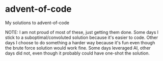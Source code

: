 # advent-of-code
My solutions to advent-of-code

NOTE: I am not proud of most of these, just getting them done. Some days I stick to a suboptimal/convoluted solution because it's easier to code. Other days I choose to do something a harder way because it's fun even though the brute force solution would work fine. Some days leveraged AI, other days did not, even though it probably could have one-shot the solution.